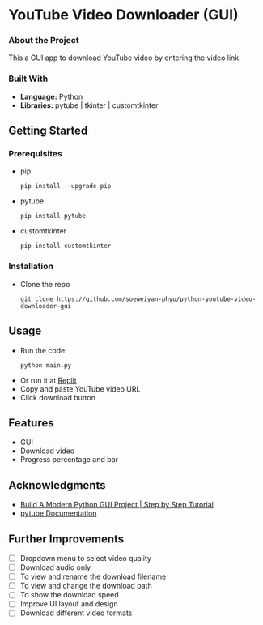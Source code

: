 # YouTube Video Downloader (GUI)

### About the Project

This a GUI app to download YouTube video by entering the video link.

### Built With

- **Language:** Python
- **Libraries:** pytube | tkinter | customtkinter

## Getting Started

### Prerequisites

- pip
  ```
  pip install --upgrade pip
  ```
- pytube
  ```
  pip install pytube
  ```
- customtkinter
  ```
  pip install customtkinter
  ```

### Installation

- Clone the repo
  ```
  git clone https://github.com/soeweiyan-phyo/python-youtube-video-downloader-gui
  ```

## Usage
  
- Run the code:
  ```
  python main.py
  ```
- Or run it at [Replit](https://replit.com/@soeweiyanphyo/Youtube-Downloader-GUI)
- Copy and paste YouTube video URL
- Click download button

## Features

- GUI
- Download video
- Progress percentage and bar

## Acknowledgments

- [Build A Modern Python GUI Project | Step by Step Tutorial](https://youtu.be/NI9LXzo0UY0)
- [pytube Documentation](https://pytube.io/en/latest/index.html)

## Further Improvements

- [ ] Dropdown menu to select video quality
- [ ] Download audio only
- [ ] To view and rename the download filename
- [ ] To view and change the download path
- [ ] To show the download speed
- [ ] Improve UI layout and design
- [ ] Download different video formats
